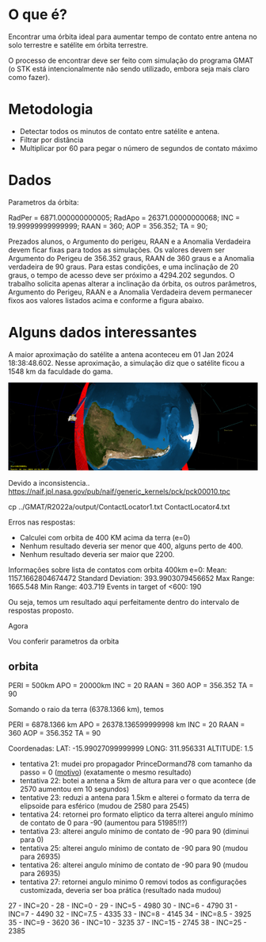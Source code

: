 # O que é?

Encontrar uma órbita ideal para aumentar tempo de contato entre antena no solo terrestre e satélite em órbita terrestre.

O processo de encontrar deve ser feito com simulação do programa GMAT (o STK está intencionalmente não sendo utilizado, embora seja mais claro como fazer).



# Metodologia

- Detectar todos os minutos de contato entre satélite e antena.
- Filtrar por distância
- Multiplicar por 60 para pegar o número de segundos de contato máximo

# Dados

Parametros da órbita:

RadPer = 6871.000000000005;
RadApo = 26371.00000000068;
INC = 19.99999999999999;
RAAN = 360;
AOP = 356.352;
TA = 90;

Prezados alunos, o Argumento do perigeu, RAAN e a Anomalia Verdadeira devem ficar fixas para todos as simulações. Os valores devem ser Argumento do Perigeu de 356.352 graus, RAAN de 360 graus e a Anomalia verdadeira de 90 graus. Para estas condições, e uma inclinação de 20 graus, o tempo de acesso deve ser próximo a 4294.202 segundos. O trabalho solicita apenas alterar a inclinação da órbita, os outros parâmetros, Argumento do Perigeu, RAAN e a Anomalia Verdadeira devem permanecer fixos aos valores listados acima e conforme a figura abaixo.

# Alguns dados interessantes

A maior aproximação do satélite a antena aconteceu em 01 Jan 2024 18:38:48.602. Nesse aproximação, a simulação diz que o satélite ficou a 1548 km da faculdade do gama.

![](Screenshot%20from%202023-12-16%2017-12-22.png)

Devido a inconsistencia..
https://naif.jpl.nasa.gov/pub/naif/generic_kernels/pck/pck00010.tpc

cp ../GMAT/R2022a/output/ContactLocator1.txt ContactLocator4.txt

Erros nas respostas:

- Calculei com orbita de 400 KM acima da terra (e=0)
- Nenhum resultado deveria ser menor que 400, alguns perto de 400. 
- Nenhum resultado deveria ser maior que 2200. 

Informações sobre lista de contatos com orbita 400km e=0:
Mean: 1157.1662804674472
Standard Deviation: 393.9903079456652
Max Range: 1665.548
Min Range: 403.719
Events in target of <600: 190

Ou seja, temos um resultado aqui perfeitamente dentro do intervalo de respostas proposto.

Agora

Vou conferir parametros da orbita



## orbita

PERI = 500km
APO = 20000km
INC = 20
RAAN = 360
AOP = 356.352
TA = 90

Somando o raio da terra (6378.1366 km), temos

PERI = 6878.1366 km
APO = 26378.136599999998 km
INC = 20
RAAN = 360
AOP = 356.352
TA = 90

Coordenadas:
LAT: -15.99027099999999
LONG: 311.956331
ALTITUDE: 1.5

- tentativa 21: mudei pro propagador PrinceDormand78 com tamanho da passo = 0 ([motivo](https://documentation.help/GMAT/Propagator.html)) (exatamente o mesmo resultado) 
- tentativa 22: botei a antena a 5km de altura para ver o que acontece (de 2570 aumentou em 10 segundos)
- tentative 23: reduzi a antena para 1.5km e alterei o formato da terra de elipsoide para esférico (mudou de 2580 para 2545)
- tentativa 24: retornei pro formato eliptico da terra alterei angulo mínimo de contato de 0 para -90 (aumentou para 51985!!?)
- tentativa 23: alterei angulo mínimo de contato de -90 para 90 (diminui para 0)
- tentativa 25: alterei angulo mínimo de contato de -90 para 90 (mudou para 26935)
- tentativa 26: alterei angulo mínimo de contato de -90 para 90 (mudou para 26935)
- tentativa 27: retornei angulo minimo 0 removi todos as configurações customizada, deveria ser boa prática (resultado nada mudou)

27 - INC=20 - 
28 - INC=0 - 
29 - INC=5 - 4980
30 - INC=6 - 4790
31 - INC=7 - 4490
32 - INC=7.5 - 4335
33 - INC=8 - 4145
34 - INC=8.5 - 3925
35 - INC=9 - 3620
36 - INC=10 - 3235
37 - INC=15 - 2745
38 - INC=25 - 2385


